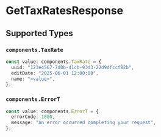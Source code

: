 # GetTaxRatesResponse


## Supported Types

### `components.TaxRate`

```typescript
const value: components.TaxRate = {
  uuid: "123e4567-7d0b-41cb-93d3-22d9dfccf82b",
  editDate: "2025-06-01 12:00:00",
  name: "<value>",
};
```

### `components.ErrorT`

```typescript
const value: components.ErrorT = {
  errorCode: 1000,
  message: "An error occurred completing your request",
};
```


